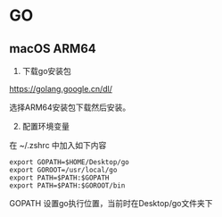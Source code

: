 # GO 

## macOS ARM64

1. 下载go安装包

https://golang.google.cn/dl/

选择ARM64安装包下载然后安装。

2. 配置环境变量

在 ~/.zshrc 中加入如下内容

```
export GOPATH=$HOME/Desktop/go
export GOROOT=/usr/local/go
export PATH=$PATH:$GOPATH
export PATH=$PATH:$GOROOT/bin
```

GOPATH 设置go执行位置，当前时在Desktop/go文件夹下


